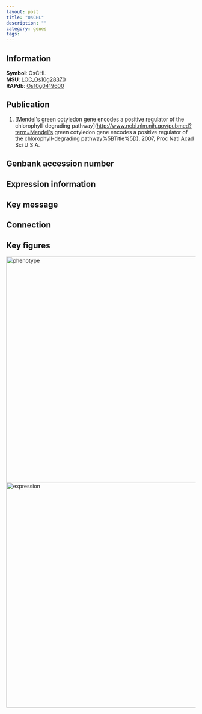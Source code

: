 ```yaml
---
layout: post
title: "OsCHL"
description: ""
category: genes
tags: 
---
```


## Information
__Symbol__: OsCHL  
__MSU__: [LOC_Os10g28370](http://rice.plantbiology.msu.edu/cgi-bin/ORF_infopage.cgi?orf=LOC_Os10g28370)  
__RAPdb__: [Os10g0419600](http://rapdb.dna.affrc.go.jp/viewer/gbrowse_details/irgsp1?name=Os10g0419600)  

## Publication
1. [Mendel's green cotyledon gene encodes a positive regulator of the chlorophyll-degrading pathway](http://www.ncbi.nlm.nih.gov/pubmed?term=Mendel's green cotyledon gene encodes a positive regulator of the chlorophyll-degrading pathway%5BTitle%5D), 2007, Proc Natl Acad Sci U S A.

## Genbank accession number

## Expression information

## Key message

## Connection

## Key figures
<img src="http://ricencode.github.io/images/CHL.pheno.png" alt="phenotype"  style="width: 600px;"/>

<img src="http://ricencode.github.io/images/CHL.exp.png" alt="expression"  style="width: 600px;"/>


